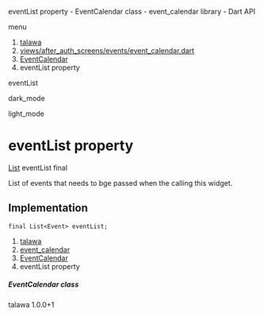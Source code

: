 




eventList property - EventCalendar class - event\_calendar library - Dart API







menu

1. [talawa](../../index.html)
2. [views/after\_auth\_screens/events/event\_calendar.dart](../../file-___home_harshil_Desktop_open-source_palisadoes_talawa_lib_views_after_auth_screens_events_event_calendar/)
3. [EventCalendar](../../file-___home_harshil_Desktop_open-source_palisadoes_talawa_lib_views_after_auth_screens_events_event_calendar/EventCalendar-class.html)
4. eventList property

eventList


dark\_mode

light\_mode




# eventList property


[List](https://api.flutter.dev/flutter/dart-core/List-class.html)
eventList
final

List of events that needs to bge passed when the calling this widget.


## Implementation

```
final List<Event> eventList;
```

 


1. [talawa](../../index.html)
2. [event\_calendar](../../file-___home_harshil_Desktop_open-source_palisadoes_talawa_lib_views_after_auth_screens_events_event_calendar/)
3. [EventCalendar](../../file-___home_harshil_Desktop_open-source_palisadoes_talawa_lib_views_after_auth_screens_events_event_calendar/EventCalendar-class.html)
4. eventList property

##### EventCalendar class





talawa
1.0.0+1






